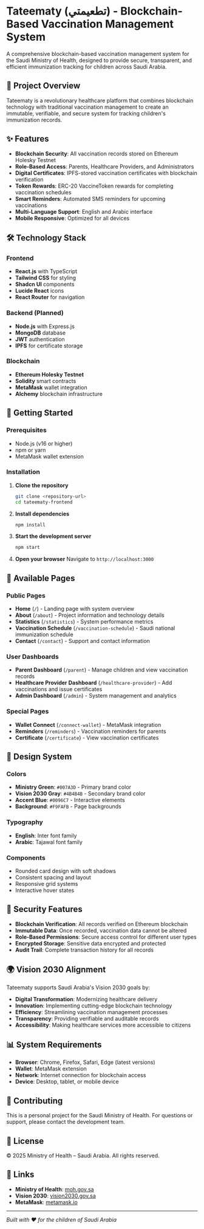 # Tateematy (تطعيمتي) - Blockchain-Based Vaccination Management System

A comprehensive blockchain-based vaccination management system for the Saudi Ministry of Health, designed to provide secure, transparent, and efficient immunization tracking for children across Saudi Arabia.

## 🏥 Project Overview

Tateematy is a revolutionary healthcare platform that combines blockchain technology with traditional vaccination management to create an immutable, verifiable, and secure system for tracking children's immunization records.

## ✨ Features

- **Blockchain Security**: All vaccination records stored on Ethereum Holesky Testnet
- **Role-Based Access**: Parents, Healthcare Providers, and Administrators
- **Digital Certificates**: IPFS-stored vaccination certificates with blockchain verification
- **Token Rewards**: ERC-20 VaccineToken rewards for completing vaccination schedules
- **Smart Reminders**: Automated SMS reminders for upcoming vaccinations
- **Multi-Language Support**: English and Arabic interface
- **Mobile Responsive**: Optimized for all devices

## 🛠️ Technology Stack

### Frontend
- **React.js** with TypeScript
- **Tailwind CSS** for styling
- **Shadcn UI** components
- **Lucide React** icons
- **React Router** for navigation

### Backend (Planned)
- **Node.js** with Express.js
- **MongoDB** database
- **JWT** authentication
- **IPFS** for certificate storage

### Blockchain
- **Ethereum Holesky Testnet**
- **Solidity** smart contracts
- **MetaMask** wallet integration
- **Alchemy** blockchain infrastructure

## 🚀 Getting Started

### Prerequisites
- Node.js (v16 or higher)
- npm or yarn
- MetaMask wallet extension

### Installation

1. **Clone the repository**
   ```bash
   git clone <repository-url>
   cd tateematy-frontend
   ```

2. **Install dependencies**
   ```bash
   npm install
   ```

3. **Start the development server**
   ```bash
   npm start
   ```

4. **Open your browser**
   Navigate to `http://localhost:3000`

## 📱 Available Pages

### Public Pages
- **Home** (`/`) - Landing page with system overview
- **About** (`/about`) - Project information and technology details
- **Statistics** (`/statistics`) - System performance metrics
- **Vaccination Schedule** (`/vaccination-schedule`) - Saudi national immunization schedule
- **Contact** (`/contact`) - Support and contact information

### User Dashboards
- **Parent Dashboard** (`/parent`) - Manage children and view vaccination records
- **Healthcare Provider Dashboard** (`/healthcare-provider`) - Add vaccinations and issue certificates
- **Admin Dashboard** (`/admin`) - System management and analytics

### Special Pages
- **Wallet Connect** (`/connect-wallet`) - MetaMask integration
- **Reminders** (`/reminders`) - Vaccination reminders for parents
- **Certificate** (`/certificate`) - View vaccination certificates

## 🎨 Design System

### Colors
- **Ministry Green**: `#007A3D` - Primary brand color
- **Vision 2030 Gray**: `#4B4B4B` - Secondary brand color
- **Accent Blue**: `#0096C7` - Interactive elements
- **Background**: `#F9FAFB` - Page backgrounds

### Typography
- **English**: Inter font family
- **Arabic**: Tajawal font family

### Components
- Rounded card design with soft shadows
- Consistent spacing and layout
- Responsive grid systems
- Interactive hover states

## 🔐 Security Features

- **Blockchain Verification**: All records verified on Ethereum blockchain
- **Immutable Data**: Once recorded, vaccination data cannot be altered
- **Role-Based Permissions**: Secure access control for different user types
- **Encrypted Storage**: Sensitive data encrypted and protected
- **Audit Trail**: Complete transaction history for all records

## 🌍 Vision 2030 Alignment

Tateematy supports Saudi Arabia's Vision 2030 goals by:
- **Digital Transformation**: Modernizing healthcare delivery
- **Innovation**: Implementing cutting-edge blockchain technology
- **Efficiency**: Streamlining vaccination management processes
- **Transparency**: Providing verifiable and auditable records
- **Accessibility**: Making healthcare services more accessible to citizens

## 📊 System Requirements

- **Browser**: Chrome, Firefox, Safari, Edge (latest versions)
- **Wallet**: MetaMask extension
- **Network**: Internet connection for blockchain access
- **Device**: Desktop, tablet, or mobile device

## 🤝 Contributing

This is a personal project for the Saudi Ministry of Health. For questions or support, please contact the development team.

## 📄 License

© 2025 Ministry of Health – Saudi Arabia. All rights reserved.

## 🔗 Links

- **Ministry of Health**: [moh.gov.sa](https://www.moh.gov.sa)
- **Vision 2030**: [vision2030.gov.sa](https://www.vision2030.gov.sa)
- **MetaMask**: [metamask.io](https://metamask.io)

---

*Built with ❤️ for the children of Saudi Arabia*
